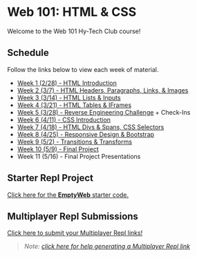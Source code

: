 # Web 101: HTML & CSS
Welcome to the Web 101 Hy-Tech Club course!

## Schedule
Follow the links below to view each week of material.

- [Week 1 (2/28) - HTML Introduction](Week01/StudentDesc.md)
- [Week 2 (3/7) - HTML Headers, Paragraphs, Links, & Images](Week02/StudentDesc.md)
- [Week 3 (3/14) - HTML Lists & Inputs](Week03/StudentDesc.md)
- [Week 4 (3/21) - HTML Tables & IFrames](Week04/StudentDesc.md)
- [Week 5 (3/28) - Reverse Engineering Challenge](Week05/StudentDesc.md) + Check-Ins
- [Week 6 (4/11) - CSS Introduction](Week06/StudentDesc.md)
- [Week 7 (4/18) - HTML Divs & Spans, CSS Selectors](Week07/StudentDesc.md)
- [Week 8 (4/25) - Responsive Design & Bootstrap](Week08/StudentDesc.md)
- [Week 9 (5/2) - Transitions & Transforms](Week09/StudentDesc.md)
- [Week 10 (5/9) - Final Project](Week11/StudentDesc.md)
- Week 11 (5/16) - Final Project Presentations

## Starter Repl Project
[Click here for the **EmptyWeb** starter code.](https://replit.com/@HylandOutreach/EmptyWeb)

## Multiplayer Repl Submissions
[Click here to submit your Multiplayer Repl links!](https://forms.gle/bz5kPkSHa6r9LxVy7)

> _Note: [click here for help generating a Multiplayer Repl link](Week01/ReplitIntroduction.md)_
